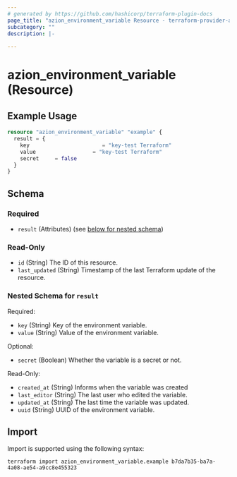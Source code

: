 ```yaml
---
# generated by https://github.com/hashicorp/terraform-plugin-docs
page_title: "azion_environment_variable Resource - terraform-provider-azion"
subcategory: ""
description: |-
  
---
```


# azion_environment_variable (Resource)



## Example Usage

```terraform
resource "azion_environment_variable" "example" {
  result = {
    key                       = "key-test Terraform"
    value                  = "key-test Terraform"
    secret     = false
  }
}
```

<!-- schema generated by tfplugindocs -->
## Schema

### Required

- `result` (Attributes) (see [below for nested schema](#nestedatt--result))

### Read-Only

- `id` (String) The ID of this resource.
- `last_updated` (String) Timestamp of the last Terraform update of the resource.

<a id="nestedatt--result"></a>
### Nested Schema for `result`

Required:

- `key` (String) Key of the environment variable.
- `value` (String) Value of the environment variable.

Optional:

- `secret` (Boolean) Whether the variable is a secret or not.

Read-Only:

- `created_at` (String) Informs when the variable was created
- `last_editor` (String) The last user who edited the variable.
- `updated_at` (String) The last time the variable was updated.
- `uuid` (String) UUID of the environment variable.

## Import

Import is supported using the following syntax:

```shell
terraform import azion_environment_variable.example b7da7b35-ba7a-4a08-ae54-a9cc8e455323
```
